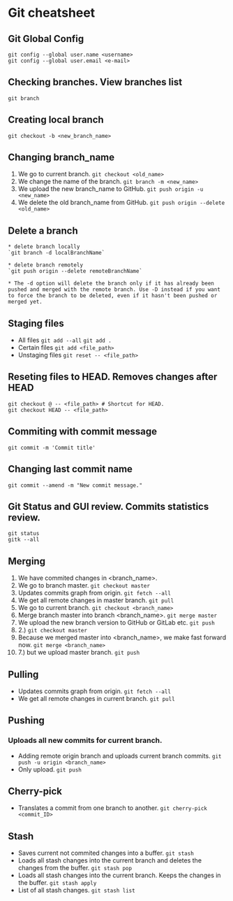 # Git cheatsheet


## Git Global Config
	git config --global user.name <username>
	git config --global user.email <e-mail>

## Checking branches. View branches list
	git branch

## Creating local branch
	git checkout -b <new_branch_name>

## Changing branch_name
1. We go to current branch.
`git checkout <old_name>`
2. We change the name of the branch.
`git branch -m <new_name>`
3. We upload the new branch_name to GitHub.
`git push origin -u <new_name>`
4. We delete the old branch_name from GitHub.
`git push origin --delete <old_name>`

## Delete a branch
	* delete branch locally
	`git branch -d localBranchName`

	* delete branch remotely
	`git push origin --delete remoteBranchName`
	
	* The -d option will delete the branch only if it has already been pushed and merged with the remote branch. Use -D instead if you want to force the branch to be deleted, even if it hasn't been pushed or merged yet.

## Staging files
* All files
`git add --all`
`git add .`
* Certain files
`git add <file_path>`
* Unstaging files
`git reset -- <file_path>`

## Reseting files to HEAD. Removes changes after HEAD
	git checkout @ -- <file_path> # Shortcut for HEAD.
	git checkout HEAD -- <file_path>

## Commiting with commit message
	git commit -m 'Commit title'

## Changing last commit name
	git commit --amend -m "New commit message."

## Git Status and GUI review. Commits statistics review.
	git status
	gitk --all

## Merging
1. We have commited changes in <branch_name>.
2. We go to branch master.
`git checkout master`
3. Updates commits graph from origin.
`git fetch --all`
4. We get all remote changes in master branch.
`git pull`
5. We go to current branch.
`git checkout <branch_name>`
6. Merge branch master into branch <branch_name>.
`git merge master`
7. We upload the new branch version to GitHub or GitLab etc.
`git push`
8. 2.)
`git checkout master`
9. Because we merged master into <branch_name>, we make fast forward now.
`git merge <branch_name>`
10. 7.) but we upload master branch.
`git push`

## Pulling
* Updates commits graph from origin.
`git fetch --all`
* We get all remote changes in current branch.
`git pull`

## Pushing
### Uploads all new commits for current branch.
* Adding remote origin branch and uploads current branch commits.
`git push -u origin <branch_name>`
* Only upload.
`git push`

## Cherry-pick
* Translates a commit from one branch to another.
`git cherry-pick <commit_ID>`

## Stash
* Saves current not commited changes into a buffer.
`git stash`
* Loads all stash changes into the current branch and deletes the changes from the buffer.
`git stash pop`
* Loads all stash changes into the current branch. Keeps the changes in the buffer.
`git stash apply`
* List of all stash changes.
`git stash list`